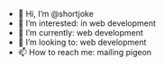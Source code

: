 - 👋 Hi, I’m @shortjoke
- 👀 I’m interested: in web development
- 🌱 I’m currently: web development
- 💞️ I’m looking to: web development
- 📫 How to reach me: mailing pigeon 

<!---
shortjoke/shortjoke is a ✨ special ✨ repository because its `README.md` (this file) appears on your GitHub profile.
You can click the Preview link to take a look at your changes.
--->
